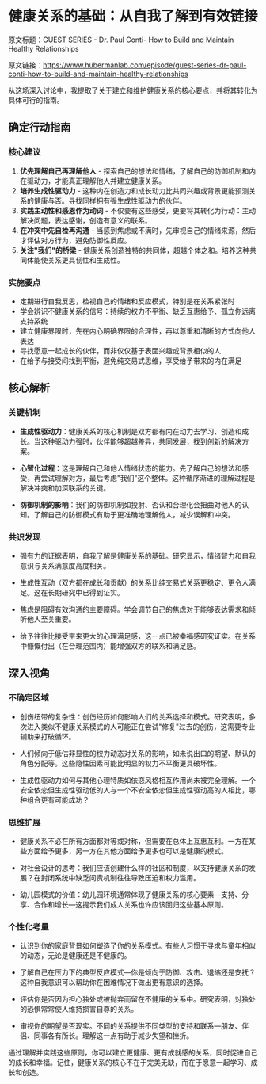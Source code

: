 # 健康关系的基础：从自我了解到有效链接

原文标题：GUEST SERIES - Dr. Paul Conti- How to Build and Maintain Healthy Relationships

原文链接：https://www.hubermanlab.com/episode/guest-series-dr-paul-conti-how-to-build-and-maintain-healthy-relationships

从这场深入讨论中，我提取了关于建立和维护健康关系的核心要点，并将其转化为具体可行的指南。

## 确定行动指南

### 核心建议
1. **优先理解自己再理解他人** - 探索自己的想法和情绪，了解自己的防御机制和内在驱动力，才能真正理解他人并建立健康关系。
2. **培养生成性驱动力** - 这种内在创造力和成长动力比共同兴趣或背景更能预测关系的健康与否。寻找同样拥有强生成性驱动力的伙伴。
3. **实践主动性和感恩作为动词** - 不仅要有这些感受，更要将其转化为行动：主动解决问题，表达感谢，创造有意义的联系。
4. **在冲突中先自检再沟通** - 当感到焦虑或不满时，先审视自己的情绪来源，然后才评估对方行为，避免防御性反应。
5. **关注"我们"的桥梁** - 健康关系创造独特的共同体，超越个体之和。培养这种共同体能使关系更具韧性和生成性。

### 实施要点
- 定期进行自我反思，检视自己的情绪和反应模式，特别是在关系紧张时
- 学会辨识不健康关系的信号：持续的权力不平衡、缺乏互惠给予、孤立你远离支持系统
- 建立健康界限时，先在内心明确界限的合理性，再以尊重和清晰的方式向他人表达
- 寻找愿意一起成长的伙伴，而非仅仅基于表面兴趣或背景相似的人
- 在给予与接受间找到平衡，避免纯交易式思维，享受给予带来的内在满足

## 核心解析

### 关键机制
- **生成性驱动力**：健康关系的核心机制是双方都有内在动力去学习、创造和成长。当这种驱动力强时，伙伴能够超越差异，共同发展，找到创新的解决方案。

- **心智化过程**：这是理解自己和他人情绪状态的能力。先了解自己的想法和感受，再尝试理解对方，最后考虑"我们"这个整体。这种循序渐进的理解过程是解决冲突和加深联系的关键。

- **防御机制的影响**：我们的防御机制如投射、否认和合理化会扭曲对他人的认知。了解自己的防御模式有助于更准确地理解他人，减少误解和冲突。

### 共识发现
- 强有力的证据表明，自我了解是健康关系的基础。研究显示，情绪智力和自我意识与关系满意度高度相关。

- 生成性互动（双方都在成长和贡献）的关系比纯交易式关系更稳定、更令人满足。这在长期研究中已得到证实。

- 焦虑是阻碍有效沟通的主要障碍。学会调节自己的焦虑对于能够表达需求和倾听他人至关重要。

- 给予往往比接受带来更大的心理满足感，这一点已被幸福感研究证实。在关系中慷慨付出（在合理范围内）能增强双方的联系和满足感。

## 深入视角

### 不确定区域
- 创伤纽带的复杂性：创伤经历如何影响人们的关系选择和模式。研究表明，多次进入类似不健康关系模式的人可能正在尝试"修复"过去的创伤，这需要专业辅助来打破循环。

- 人们倾向于低估非显性的权力动态对关系的影响，如未说出口的期望、默认的角色分配等。这些隐性因素可能比明显的权力不平衡更具破坏性。

- 生成性驱动力如何与其他心理特质如依恋风格相互作用尚未被完全理解。一个安全依恋但生成性驱动低的人与一个不安全依恋但生成性驱动高的人相比，哪种组合更有可能成功？

### 思维扩展
- 健康关系不必在所有方面都对等或对称，但需要在总体上互惠互利。一方在某些方面给予更多，另一方在其他方面给予更多也可以是健康的模式。

- 对社会设计的思考：我们应该创建什么样的社区和制度，以支持健康关系的发展？在封闭系统中缺乏问责机制往往导致压迫和权力滥用。

- 幼儿园模式的价值：幼儿园环境通常体现了健康关系的核心要素—支持、分享、合作和增长—这提示我们成人关系也许应该回归这些基本原则。

### 个性化考量
- 认识到你的家庭背景如何塑造了你的关系模式。有些人习惯于寻求与童年相似的动态，无论是健康还是不健康的。

- 了解自己在压力下的典型反应模式—你是倾向于防御、攻击、退缩还是安抚？这种自我意识可以帮助你在困难情况下做出更有意识的选择。

- 评估你是否因为担心独处或被抛弃而留在不健康的关系中。研究表明，对独处的恐惧常常使人维持损害自尊的关系。

- 审视你的期望是否现实。不同的关系提供不同类型的支持和联系—朋友、伴侣、同事各有所长。理解这一点有助于减少失望和挫折。

通过理解并实践这些原则，你可以建立更健康、更有成就感的关系，同时促进自己的成长和幸福。记住，健康关系的核心不在于完美无缺，而在于愿意一起学习、成长和创造。

